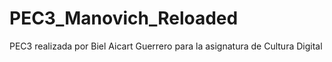# PEC3_Manovich_Reloaded
PEC3 realizada por Biel Aicart Guerrero para la asignatura de Cultura Digital
